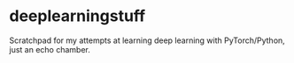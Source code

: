 # deeplearningstuff
Scratchpad for my attempts at learning deep learning with PyTorch/Python, just an echo chamber.
